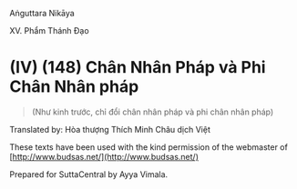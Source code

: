  

Aṅguttara Nikāya

XV. Phẩm Thánh Ðạo

# (IV) (148) Chân Nhân Pháp và Phi Chân Nhân pháp

> (Như kinh trước, chỉ đổi chân nhân pháp và phi chân nhân pháp)

Translated by: Hòa thượng Thích Minh Châu dịch Việt

These texts have been used with the kind permission of the webmaster of [http://www.budsas.net/](http://www.budsas.net/)

Prepared for SuttaCentral by Ayya Vimala.